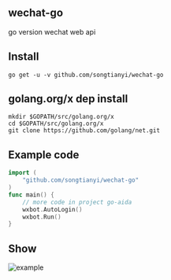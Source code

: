 ## wechat-go
go version wechat web api

## Install
	go get -u -v github.com/songtianyi/wechat-go

## golang.org/x dep install
	mkdir $GOPATH/src/golang.org/x
	cd $GOPATH/src/golang.org/x
	git clone https://github.com/golang/net.git

## Example code
```go
import (
	"github.com/songtianyi/wechat-go"
)
func main() {
	// more code in project go-aida
	wxbot.AutoLogin()
	wxbot.Run()
}
```

## Show
![example](http://p1.bpimg.com/567571/374325070b2a9042.jpg)
